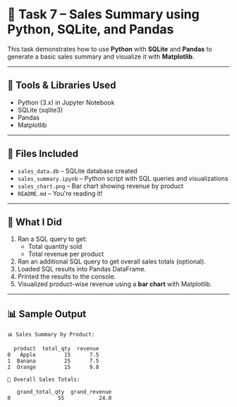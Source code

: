 # 🧮 Task 7 – Sales Summary using Python, SQLite, and Pandas

This task demonstrates how to use **Python** with **SQLite** and **Pandas** to generate a basic sales summary and visualize it with **Matplotlib**.

---

## 🔧 Tools & Libraries Used
- Python (3.x) in Jupyter Notebook
- SQLite (sqlite3)
- Pandas
- Matplotlib

---

## 📁 Files Included
- `sales_data.db` – SQLite database created 
- `sales_summary.ipynb` – Python script with SQL queries and visualizations
- `sales_chart.png` – Bar chart showing revenue by product
- `README.md` – You're reading it!

---

## 🧪 What I Did

1. Ran a SQL query to get:
   - Total quantity sold
   - Total revenue per product
2. Ran an additional SQL query to get overall sales totals (optional).
3. Loaded SQL results into Pandas DataFrame.
4. Printed the results to the console.
5. Visualized product-wise revenue using a **bar chart** with Matplotlib.

---

## 📊 Sample Output

```text
📊 Sales Summary by Product:

  product  total_qty  revenue
0   Apple         15      7.5
1  Banana         25      7.5
2  Orange         15      9.0

🧾 Overall Sales Totals:

   grand_total_qty  grand_revenue
0               55           24.0
